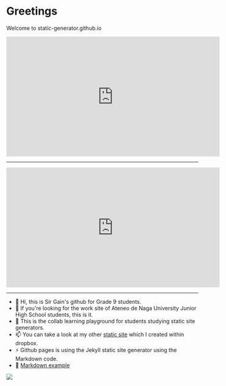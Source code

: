 # Greetings
Welcome to static-generator.github.io 

<iframe width="560" height="315" src="https://www.youtube.com/embed/APnD33TTOjE?si=C7X9gF2azb_1SbWg" title="YouTube video player" frameborder="0" allow="accelerometer; autoplay; clipboard-write; encrypted-media; gyroscope; picture-in-picture; web-share" referrerpolicy="strict-origin-when-cross-origin" allowfullscreen></iframe>

---

<iframe width="560" height="315" src="https://www.youtube.com/embed/EXfFBEuCAr0?si=5jHfxZGzRmj5Pia8" title="YouTube video player" frameborder="0" allow="accelerometer; autoplay; clipboard-write; encrypted-media; gyroscope; picture-in-picture; web-share" referrerpolicy="strict-origin-when-cross-origin" allowfullscreen></iframe>

---

- 👋 Hi, this is Sir Gain's github for Grade 9 students.
- 👀 If you're looking for the work site of Ateneo de Naga University Junior High School students, this is it.
- 🌱 This is the collab learning playground for students studying static site generators.
- 📫 You can take a look at my other [static site](https://sirgain.droppages.com) which I created within dropbox.
- ⚡ Github pages is using the Jekyll static site generator using the Markdown code.
- 💞️ [Markdown example](markdown-cheat-sheet.md)

![](https://jptacek.com/2015/01/moving-docpad-to-github-pages/githubpages.jpg)
